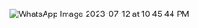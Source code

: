 ![WhatsApp Image 2023-07-12 at 10 45 44 PM](https://github.com/anupomm/ostad-assignment-module-09/assets/95094496/aee4e7e2-243c-48bd-b5c2-f26f4fc2c984)
